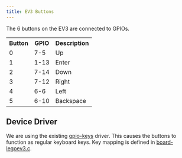```yaml
---
title: EV3 Buttons
---
```


The 6 buttons on the EV3 are connected to GPIOs.

<table>
    <tr>
        <th>Button</th>
        <th>GPIO</th>
        <th>Description</th>
    </tr>
    <tr>
        <td>0</td>
        <td>7-5</td>
        <td>Up</td>
    </tr>
    <tr>
        <td>1</td>
        <td>1-13</td>
        <td>Enter</td>
    </tr>
    <tr>
        <td>2</td>
        <td>7-14</td>
        <td>Down</td>
    </tr>
    <tr>
        <td>3</td>
        <td>7-12</td>
        <td>Right</td>
    </tr>
    <tr>
        <td>4</td>
        <td>6-6</td>
        <td>Left</td>
    </tr>
    <tr>
        <td>5</td>
        <td>6-10</td>
        <td>Backspace</td>
    </tr>
</table>

## Device Driver

We are using the existing [gpio-keys](https://github.com/ev3dev/ev3dev-kernel/blob/master/drivers/input/keyboard/gpio_keys.c) driver. This causes the buttons to function as regular keyboard keys. Key mapping is defined in [board-legoev3.c](https://github.com/ev3dev/ev3dev-kernel/blob/master/arch/arm/mach-davinci/board-legoev3.c).